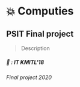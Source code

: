 # :boom: Computies 
## PSIT Final project

> Description <br>
##### :busts_in_silhouette: : ***IT KMITL'18***
###### Final project 2020
